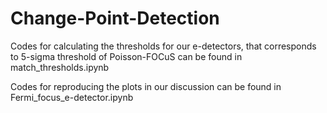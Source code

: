 # Change-Point-Detection

Codes for calculating the thresholds for our e-detectors, that corresponds to 5-sigma threshold of Poisson-FOCuS can be found in match_thresholds.ipynb

Codes for reproducing the plots in our discussion can be found in Fermi_focus_e-detector.ipynb

